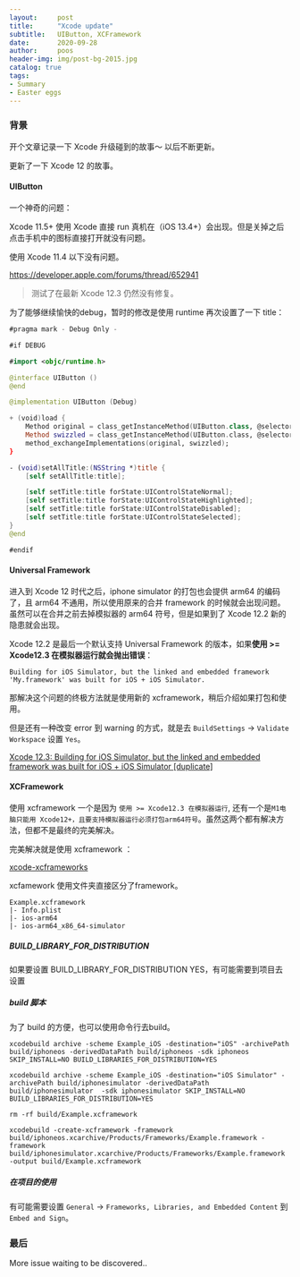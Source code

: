 ```yaml
---
layout:     post
title:      "Xcode update"
subtitle:   UIButton, XCFramework
date:       2020-09-28
author:     poos
header-img: img/post-bg-2015.jpg
catalog: true
tags:
- Summary
- Easter eggs
---
```



### 背景

开个文章记录一下 Xcode 升级碰到的故事～ 以后不断更新。

更新了一下 Xcode 12 的故事。

#### UIButton

一个神奇的问题：

Xcode 11.5+ 使用 Xcode 直接 run 真机在（iOS 13.4+）会出现。但是关掉之后点击手机中的图标直接打开就没有问题。

使用 Xcode 11.4 以下没有问题。

https://developer.apple.com/forums/thread/652941


> 测试了在最新 Xcode 12.3 仍然没有修复。


为了能够继续愉快的debug，暂时的修改是使用 runtime 再次设置了一下 title：

```swift
#pragma mark - Debug Only -

#if DEBUG

#import <objc/runtime.h>

@interface UIButton ()
@end

@implementation UIButton (Debug)

+ (void)load {
    Method original = class_getInstanceMethod(UIButton.class, @selector(setTitle:));
    Method swizzled = class_getInstanceMethod(UIButton.class, @selector(setAllTitle:));
    method_exchangeImplementations(original, swizzled);
}

- (void)setAllTitle:(NSString *)title {
    [self setAllTitle:title];

    [self setTitle:title forState:UIControlStateNormal];
    [self setTitle:title forState:UIControlStateHighlighted];
    [self setTitle:title forState:UIControlStateDisabled];
    [self setTitle:title forState:UIControlStateSelected];
}
@end

#endif

```


#### Universal Framework

进入到 Xcode 12 时代之后，iphone simulator 的打包也会提供 arm64 的编码了，且 arm64 不通用，所以使用原来的合并 framework 的时候就会出现问题。虽然可以在合并之前去掉模拟器的 arm64 符号，但是如果到了 Xcode 12.2 新的隐患就会出现。

Xcode 12.2 是最后一个默认支持 Universal Framework 的版本，如果**使用 >= Xcode12.3 在模拟器运行就会抛出错误**：

```
Building for iOS Simulator, but the linked and embedded framework 'My.framework' was built for iOS + iOS Simulator.
```

那解决这个问题的终极方法就是使用新的 xcframework，稍后介绍如果打包和使用。

但是还有一种改变 error 到 warning 的方式，就是去 `BuildSettings` -> `Validate Workspace` 设置 `Yes`。


[Xcode 12.3: Building for iOS Simulator, but the linked and embedded framework was built for iOS + iOS Simulator [duplicate]
](https://stackoverflow.com/questions/65303304/xcode-12-3-building-for-ios-simulator-but-the-linked-and-embedded-framework-wa)



#### XCFramework

使用 xcframework 一个是因为 `使用 >= Xcode12.3 在模拟器运行`, 还有一个是`M1电脑只能用 Xcode12+，且要支持模拟器运行必须打包arm64符号`。虽然这两个都有解决方法，但都不是最终的完美解决。

完美解决就是使用 xcframework ：

[xcode-xcframeworks](https://medium.com/trueengineering/xcode-and-xcframeworks-new-format-of-packing-frameworks-ca15db2381d3)


xcfamework 使用文件夹直接区分了framework。

```
Example.xcframework
|- Info.plist
|- ios-arm64
|- ios-arm64_x86_64-simulator
```

##### BUILD_LIBRARY_FOR_DISTRIBUTION

如果要设置 BUILD_LIBRARY_FOR_DISTRIBUTION YES，有可能需要到项目去设置

##### build 脚本

为了 build 的方便，也可以使用命令行去build。

```
xcodebuild archive -scheme Example_iOS -destination="iOS" -archivePath build/iphoneos -derivedDataPath build/iphoneos -sdk iphoneos SKIP_INSTALL=NO BUILD_LIBRARIES_FOR_DISTRIBUTION=YES

xcodebuild archive -scheme Example_iOS -destination="iOS Simulator" -archivePath build/iphonesimulator -derivedDataPath build/iphonesimulator  -sdk iphonesimulator SKIP_INSTALL=NO BUILD_LIBRARIES_FOR_DISTRIBUTION=YES

rm -rf build/Example.xcframework

xcodebuild -create-xcframework -framework build/iphoneos.xcarchive/Products/Frameworks/Example.framework -framework build/iphonesimulator.xcarchive/Products/Frameworks/Example.framework -output build/Example.xcframework
```

##### 在项目的使用

有可能需要设置 `General` -> `Frameworks, Libraries, and Embedded Content` 到 `Embed and Sign`。

### 最后

More issue waiting to be discovered..
